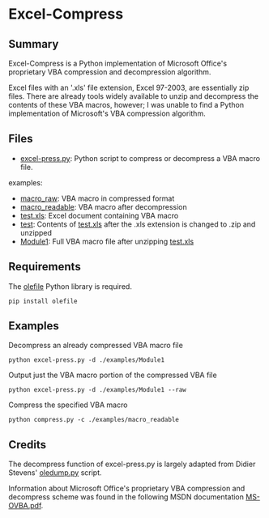 # Excel-Compress

## Summary ##
Excel-Compress is a Python implementation of Microsoft Office's proprietary VBA compression and decompression algorithm.

Excel files with an '.xls' file extension, Excel 97-2003, are essentially zip files. There are already tools widely available to unzip and decompress the contents of these VBA macros, however; I was unable to find a Python implementation of Microsoft's VBA compression algorithm.

## Files ##
* [excel-press.py](https://github.com/coldfusion39/Excel-Compress/blob/master/decompress.py): Python script to compress or decompress a VBA macro file.

examples:
  * [macro_raw](https://github.com/coldfusion39/Excel-Compress/blob/master/examples/macro_raw): VBA macro in compressed format
  * [macro_readable](https://github.com/coldfusion39/Excel-Compress/blob/master/examples/macro_readable): VBA macro after decompression
  * [test.xls](https://github.com/coldfusion39/Excel-Compress/blob/master/examples/Excel/test.xls): Excel document containing VBA macro
  * [test](https://github.com/coldfusion39/Excel-Compress/tree/master/examples/Excel/test): Contents of [test.xls](https://github.com/coldfusion39/Excel-Compress/blob/master/examples/Excel/test.xls) after the .xls extension is changed to .zip and unzipped
  * [Module1](https://github.com/coldfusion39/Excel-Compress/blob/master/examples/Excel/Module1): Full VBA macro file after unzipping [test.xls](https://github.com/coldfusion39/Excel-Compress/blob/master/examples/Excel/test.xls)

## Requirements ##
The [olefile](https://bitbucket.org/decalage/olefileio_pl) Python library is required.

`pip install olefile`

## Examples ##
Decompress an already compressed VBA macro file

`python excel-press.py -d ./examples/Module1`

Output just the VBA macro portion of the compressed VBA file 

`python excel-press.py -d ./examples/Module1 --raw`

Compress the specified VBA macro

`python compress.py -c ./examples/macro_readable`

## Credits ##
The decompress function of excel-press.py is largely adapted from Didier Stevens' [oledump.py](http://blog.didierstevens.com/programs/oledump-py/) script.

Information about Microsoft Office's proprietary VBA compression and decompress scheme was found in the following MSDN documentation [MS-OVBA.pdf](https://msdn.microsoft.com/en-us/library/office/cc313094%28v=office.12%29.aspx).
